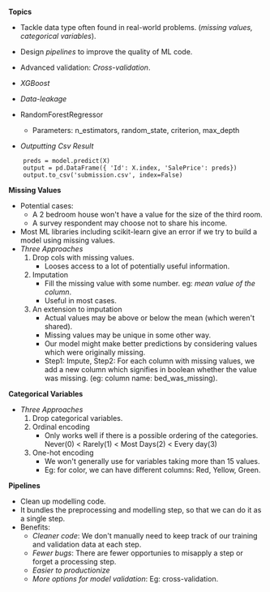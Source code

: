 **Topics**
* Tackle data type often found in real-world problems. (*missing values, categorical variables*).
* Design *pipelines* to improve the quality of ML code.
* Advanced validation: *Cross-validation*.
* *XGBoost*
* *Data-leakage*

* RandomForestRegressor
    * Parameters: n_estimators, random_state, criterion, max_depth

* *Outputting Csv Result*
```
    preds = model.predict(X)
    output = pd.DataFrame({ 'Id': X.index, 'SalePrice': preds})
    output.to_csv('submission.csv', index=False)
```

**Missing Values**
* Potential cases:
    * A 2 bedroom house won't have a value for the size of the third room.
    * A survey respondent may choose not to share his income.
* Most ML libraries including scikit-learn give an error if we try to build a model using missing values.
* *Three Approaches*
    1. Drop cols with missing values.
        * Looses access to a lot of potentially useful information.
    2. Imputation
        * Fill the missing value with some number. eg: *mean value of the column*.
        * Useful in most cases.
    3. An extension to imputation
        * Actual values may be above or below the mean (which weren't shared).
        * Missing values may be unique in some other way.
        * Our model might make better predictions by considering values which were originally missing.
        * Step1: Impute, Step2: For each column with missing values, we add a new column which signifies in boolean whether the value was missing. (eg: column name: bed_was_missing).

**Categorical Variables**
* *Three Approaches*
    1. Drop categorical variables.
    2. Ordinal encoding
        * Only works well if there is a possible ordering of the categories.
            Never(0) < Rarely(1) < Most Days(2) < Every day(3)
    3. One-hot encoding
        * We won't generally use for variables taking more than 15 values.
        * Eg: for color, we can have different columns: Red, Yellow, Green.

**Pipelines**
* Clean up modelling code.
* It bundles the preprocessing and modelling step, so that we can do it as a single step.
* Benefits:
    * *Cleaner code*: We don't manually need to keep track of our training and validation data at each step.
    * *Fewer bugs*: There are fewer opportunies to misapply a step or forget a processing step.
    * *Easier to productionize*
    * *More options for model validation*: Eg: cross-validation. 